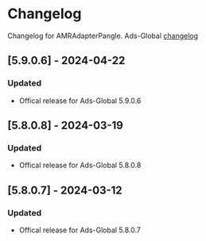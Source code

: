 # Changelog

Changelog for AMRAdapterPangle. 
Ads-Global [changelog](https://www.pangleglobal.com/integration/integrate-pangle-sdk-for-ios)

## [5.9.0.6] - 2024-04-22
### Updated
- Offical release for Ads-Global 5.9.0.6

## [5.8.0.8] - 2024-03-19
### Updated
- Offical release for Ads-Global 5.8.0.8

## [5.8.0.7] - 2024-03-12
### Updated
- Offical release for Ads-Global 5.8.0.7
